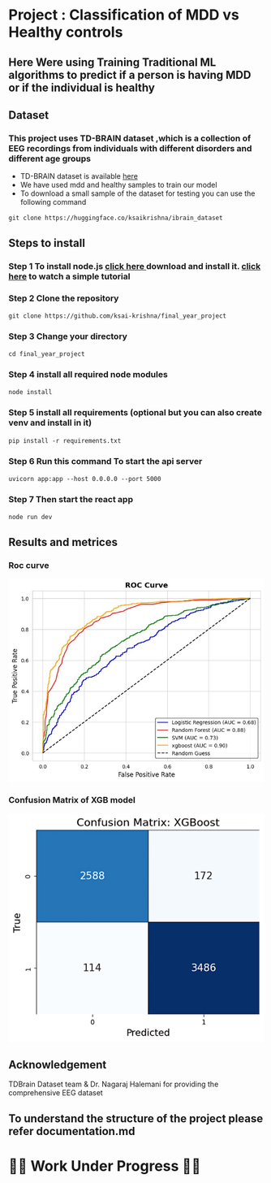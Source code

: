 
# Project : Classification of MDD vs Healthy controls 

## Here Were using Training Traditional ML algorithms to predict if a person is having MDD or if the individual is healthy

## Dataset
### This project uses TD-BRAIN dataset ,which is a collection of EEG recordings from individuals with different disorders and different age groups
-  TD-BRAIN dataset is available [here](https://www.brainclinics.com/resources/tdbrain-dataset)
- We have used mdd and healthy samples to train our model
- To download a small sample of the dataset for testing you can use the following command
```
git clone https://huggingface.co/ksaikrishna/ibrain_dataset
```

## Steps to install
### Step 1 To install node.js [click here ](https://nodejs.org/en/download) download and install it. [click here](https://www.youtube.com/watch?v=kQabFyl9r9I&t=431s) to watch a simple tutorial
### Step 2 Clone the repository
```
git clone https://github.com/ksai-krishna/final_year_project
```
### Step 3 Change your directory
```
cd final_year_project
```
### Step 4 install all required node modules 
```
node install
```
### Step 5 install all requirements (optional but you can also create venv and install in it)
```
pip install -r requirements.txt
```
### Step 6 Run this command To start the api server
```
uvicorn app:app --host 0.0.0.0 --port 5000
```
### Step 7 Then start the react app
```
node run dev
```

## Results and metrices

### Roc curve
![roc curve](images/roc_curve.jpg)

### Confusion Matrix of XGB model 

![confusion_matrix](images/xgb_confusion_matrix.png)

## Acknowledgement
TDBrain Dataset team & Dr. Nagaraj Halemani for providing the comprehensive EEG dataset

## To understand the structure of the project please refer documentation.md


# 🚧🚧 Work Under Progress 🚧🚧
